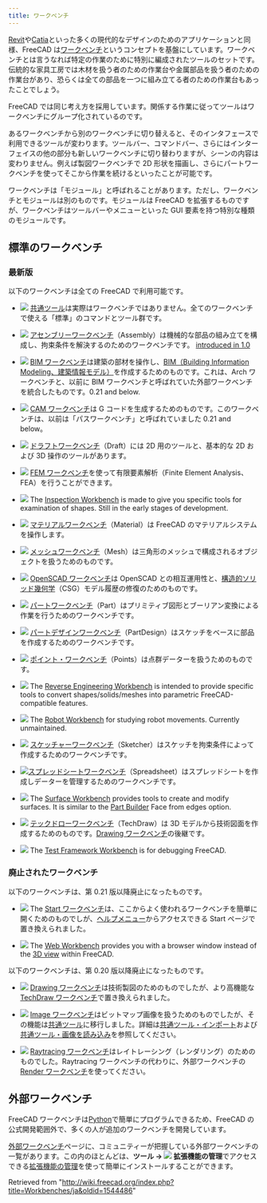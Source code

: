 ```yaml
---
title: ワークベンチ
---
```


[Revit](http://en.wikipedia.org/wiki/Revit "wikipedia:Revit")や[Catia](http://en.wikipedia.org/wiki/CATIA "wikipedia:CATIA")といった多くの現代的なデザインのためのアプリケーションと同様、FreeCAD は[ワークベンチ](http://en.wikipedia.org/wiki/Workbench "wikipedia:Workbench")というコンセプトを基盤にしています。ワークベンチとは言うなれば特定の作業のために特別に編成されたツールのセットです。伝統的な家具工房では木材を扱う者のための作業台や金属部品を扱う者のための作業台があり、恐らくは全ての部品を一つに組み立てる者のための作業台もあったことでしょう。

FreeCAD では同じ考え方を採用しています。関係する作業に従ってツールはワークベンチにグループ化されているのです。

あるワークベンチから別のワークベンチに切り替えると、そのインタフェースで利用できるツールが変わります。ツールバー、コマンドバー、さらにはインターフェイスの他の部分も新しいワークベンチに切り替わりますが、シーンの内容は変わりません。例えば製図ワークベンチで 2D 形状を描画し、さらにパートワークベンチを使ってそこから作業を続けるといったことが可能です。

ワークベンチは「モジュール」と呼ばれることがあります。ただし、ワークベンチとモジュールは別のものです。モジュールは FreeCAD を拡張するものですが、ワークベンチはツールバーやメニューといった GUI 要素を持つ特別な種類のモジュールです。

## 標準のワークベンチ

### 最新版

以下のワークベンチは全ての FreeCAD で利用可能です。

- ![](/images/Freecad.svg) [共通ツール](/Std_Base/ja "Std Base/ja")は実際はワークベンチではありません。全てのワークベンチで使える「標準」のコマンドとツール群です。

- ![](/images/Workbench_Assembly.svg) [アセンブリーワークベンチ](/Assembly_Workbench/ja "Assembly Workbench/ja")（Assembly）は機械的な部品の組み立てを構成し、拘束条件を解決するのためのワークベンチです。 [introduced in 1.0](/Release_notes_1.0 "Release notes 1.0")

- ![](/images/Workbench_BIM.svg) [BIM ワークベンチ](/BIM_Workbench/ja "BIM Workbench/ja")は建築の部材を操作し、[BIM（Building Information Modeling、建築情報モデル）](https://ja.wikipedia.org/wiki/BIM)を作成するためのものです。これは、Arch ワークベンチと、以前に BIM ワークベンチと呼ばれていた外部ワークベンチを統合したものです。0.21 and below.

- ![](/images/Workbench_CAM.svg) [CAM ワークベンチ](/CAM_Workbench/ja "CAM Workbench/ja")は G コードを生成するためのものです。このワークベンチは、以前は「パスワークベンチ」と呼ばれていました 0.21 and below。

- ![](/images/Workbench_Draft.svg) [ドラフトワークベンチ](/Draft_Workbench "Draft Workbench")（Draft）には 2D 用のツールと、基本的な 2D および 3D 操作のツールがあります。

- ![](/images/Workbench_FEM.svg) [FEM ワークベンチ](/FEM_Workbench/ja "FEM Workbench/ja")を使って有限要素解析（Finite Element Analysis、FEA）を行うことができます。

- ![](/images/Workbench_Inspection.svg) The [Inspection Workbench](/Inspection_Workbench "Inspection Workbench") is made to give you specific tools for examination of shapes. Still in the early stages of development.

- ![](/images/Workbench_Material.svg) [マテリアルワークベンチ](/Material_Workbench "Material Workbench")（Material）は FreeCAD のマテリアルシステムを操作します。

- ![](/images/Workbench_Mesh.svg) [メッシュワークベンチ](/Mesh_Workbench/ja "Mesh Workbench/ja")（Mesh）は三角形のメッシュで構成されるオブジェクトを扱うためのものです。

- ![](/images/Workbench_OpenSCAD.svg) [OpenSCAD ワークベンチ](/OpenSCAD_Workbench/ja "OpenSCAD Workbench/ja")は OpenSCAD との相互運用性と、[構造的ソリッド幾何学](/Constructive_solid_geometry "Constructive solid geometry")（CSG）モデル履歴の修復のためのものです。

- ![](/images/Workbench_Part.svg) [パートワークベンチ](/Part_Workbench/ja "Part Workbench/ja")（Part）はプリミティブ図形とブーリアン変換による作業を行うためのワークベンチです。

- ![](/images/Workbench_PartDesign.svg) [パートデザインワークベンチ](/PartDesign_Workbench/ja "PartDesign Workbench/ja")（PartDesign）はスケッチをベースに部品を作成するためのワークベンチです。

- ![](/images/Workbench_Points.svg) [ポイント・ワークベンチ](/Points_Workbench/ja "Points Workbench/ja")（Points）は点群データーを扱うためのものです。

- ![](/images/Workbench_Reverse_Engineering.svg) The [Reverse Engineering Workbench](/Reverse_Engineering_Workbench "Reverse Engineering Workbench") is intended to provide specific tools to convert shapes/solids/meshes into parametric FreeCAD-compatible features.

- ![](/images/Workbench_Robot.svg) The [Robot Workbench](/Robot_Workbench "Robot Workbench") for studying robot movements. Currently unmaintained.

- ![](/images/Workbench_Sketcher.svg) [スケッチャーワークベンチ](/Sketcher_Workbench/ja "Sketcher Workbench/ja")（Sketcher）はスケッチを拘束条件によって作成するためのワークベンチです。

- ![](/images/Workbench_Spreadsheet.svg)[スプレッドシートワークベンチ](/Spreadsheet_Workbench/ja "Spreadsheet Workbench/ja")（Spreadsheet）はスプレッドシートを作成しデーターを管理するためのワークベンチです。

- ![](/images/Workbench_Surface.svg) The [Surface Workbench](/Surface_Workbench "Surface Workbench") provides tools to create and modify surfaces. It is similar to the [Part Builder](/Part_Builder "Part Builder") Face from edges option.

- ![](/images/Workbench_TechDraw.svg) [テックドローワークベンチ](/TechDraw_Workbench/ja "TechDraw Workbench/ja")（TechDraw）は 3D モデルから技術図面を作成するためのものです。[Drawing ワークベンチ](/Drawing_Workbench "Drawing Workbench")の後継です。

- ![](/images/Workbench_Test.svg) The [Test Framework Workbench](/Testing "Testing") is for debugging FreeCAD.

### 廃止されたワークベンチ

以下のワークベンチは、第 0.21 版以降廃止になったものです。

- ![](/images/Workbench_Start.svg) The [Start ワークベンチ](/Start_Workbench "Start Workbench")は、ここからよく使われるワークベンチを簡単に開くためのものでしが、[ヘルプメニュー](/Std_Help_Menu/ja "Std Help Menu/ja")からアクセスできる Start ページで置き換えられました。

- ![](/images/Workbench_Web.svg) The [Web Workbench](/Web_Workbench "Web Workbench") provides you with a browser window instead of the [3D view](/3D_view "3D view") within FreeCAD.

以下のワークベンチは、第 0.20 版以降廃止になったものです。

- ![](/images/Workbench_Drawing.svg) [Drawing ワークベンチ](/Drawing_Workbench "Drawing Workbench")は技術製図のためのものでしたが、より高機能な[TechDraw ワークベンチ](/TechDraw_Workbench/ja "TechDraw Workbench/ja")で置き換えられました。

- ![](/images/Workbench_Image.svg) [Image ワークベンチ](/Image_Workbench "Image Workbench")はビットマップ画像を扱うためのものでしたが、その機能は[共通ツール](/Std_Base/ja "Std Base/ja")に移行しました。詳細は[共通ツール・インポート](/Std_Import/ja "Std Import/ja")および[共通ツール・画像を読み込み](/Std_ViewLoadImage/ja "Std ViewLoadImage/ja")を参照してください。

- ![](/images/Workbench_Raytracing.svg) [Raytracing ワークベンチ](/Raytracing_Workbench "Raytracing Workbench")はレイトレーシング（レンダリング）のためのものでした。Raytracing ワークベンチの代わりに、外部ワークベンチの[Render ワークベンチ](https://github.com/FreeCAD/FreeCAD-render)を使ってください。

## 外部ワークベンチ

FreeCAD ワークベンチは[Python](/Python/ja "Python/ja")で簡単にプログラムできるため、FreeCAD の公式開発範囲外で、多くの人が追加のワークベンチを開発しています。

[外部ワークベンチ](/External_workbenches/ja "External workbenches/ja")ページに、コミュニティーが把握している外部ワークベンチの一覧があります。この内のほとんどは、**ツール → ![](/images/Std_AddonMgr.svg) 拡張機能の管理**でアクセスできる[拡張機能の管理](/Std_AddonMgr/ja "Std AddonMgr/ja")を使って簡単にインストールすることができます。

Retrieved from "<http://wiki.freecad.org/index.php?title=Workbenches/ja&oldid=1544486>"
